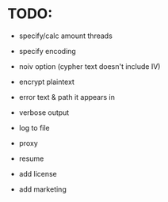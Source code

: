 # TODO:
- specify/calc amount threads
- specify encoding
- noiv option (cypher text doesn't include IV)

- encrypt plaintext
- error text & path it appears in
- verbose output
- log to file
- proxy
- resume
- add license
- add marketing